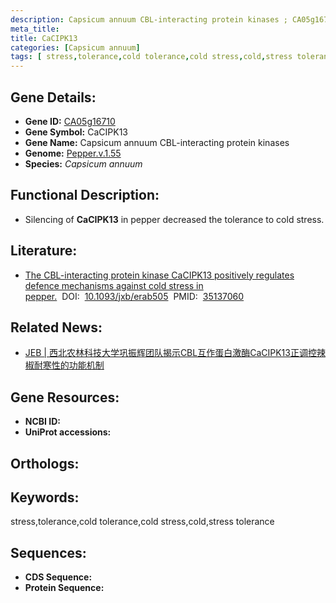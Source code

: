 ```yaml
---
description: Capsicum annuum CBL-interacting protein kinases ; CA05g16710 ; Capsicum annuum
meta_title:
title: CaCIPK13
categories: [Capsicum annuum]
tags: [ stress,tolerance,cold tolerance,cold stress,cold,stress tolerance ]
---
```


## Gene Details:
- **Gene ID:**	[CA05g16710]()
- **Gene Symbol:** CaCIPK13
- **Gene Name:** Capsicum annuum CBL-interacting protein kinases
- **Genome:** [Pepper.v.1.55]()
- **Species:** *Capsicum annuum*

## Functional Description:
   - Silencing of **CaCIPK13** in pepper decreased the tolerance to cold stress. 

## Literature:
   - [The CBL-interacting protein kinase CaCIPK13 positively regulates defence mechanisms against cold stress in pepper.]( https://academic.oup.com/jxb/article/73/5/1655/6432087)&nbsp;&nbsp;DOI:&nbsp;&nbsp;[10.1093/jxb/erab505](https://academic.oup.com/jxb/article/73/5/1655/6432087)&nbsp;&nbsp;PMID:&nbsp;&nbsp;[35137060](https://pubmed.ncbi.nlm.nih.gov/35137060/)

## Related News:
   - [JEB | 西北农林科技大学巩振辉团队揭示CBL互作蛋白激酶CaCIPK13正调控辣椒耐寒性的功能机制](https://mp.weixin.qq.com/s?__biz=Mzg3MDEwNDEyMg==&mid=2247521164&idx=6&sn=9486aa2bbc4bc9457498f4a31cdf4f32&chksm=ce903ed9f9e7b7cf39fe7e371a60ca8e36f4a32fa97f405649f09db6f9562df91f25c37fa476&scene=27#wechat_redirect)

## Gene Resources:
- **NCBI ID:** [](https://www.ncbi.nlm.nih.gov/gene/?term=)
- **UniProt accessions:** [](https://www.uniprot.org/uniprotkb//entry)

## Orthologs:


## Keywords:
stress,tolerance,cold tolerance,cold stress,cold,stress tolerance

## Sequences:
- **CDS Sequence:**
- **Protein Sequence:**
